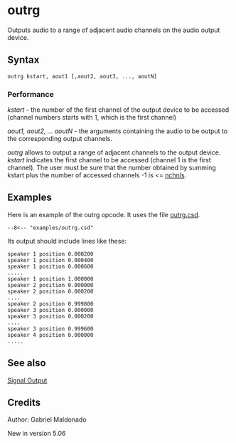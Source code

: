 <!--
id:outrg
category:Signal I/O:Signal Output
-->
# outrg
Outputs audio to a range of adjacent audio channels on the audio output device.

## Syntax
``` csound-orc
outrg kstart, aout1 [,aout2, aout3, ..., aoutN]
```

### Performance

_kstart_ - the number of the first channel of the output device to be accessed (channel numbers starts with 1, which is the first channel)

_aout1, aout2, ... aoutN_ - the arguments containing the audio to be output to the corresponding output channels.

_outrg_ allows to output a range of adjacent channels to the output device. _kstart_ indicates the first channel to be accessed (channel 1 is the first channel). The user must be sure that the number obtained by summing kstart plus the number of accessed channels -1 is &lt;= [nchnls](../../opcodes/nchnls).

## Examples

Here is an example of the outrg opcode. It uses the file [outrg.csd](../../examples/outrg.csd).

``` csound-csd title="Example of the outrg opcode." linenums="1"
--8<-- "examples/outrg.csd"
```

Its output should include lines like these:

```
speaker 1 position 0.000200
speaker 1 position 0.000400
speaker 1 position 0.000600
.....
speaker 1 position 1.000000
speaker 2 position 0.000000
speaker 2 position 0.000200
....
speaker 2 position 0.999800
speaker 3 position 0.000000
speaker 3 position 0.000200
....
speaker 3 position 0.999600
speaker 4 position 0.000000
.....
```

## See also

[Signal Output](../../sigio/output)

## Credits

Author: Gabriel Maldonado

New in version 5.06
